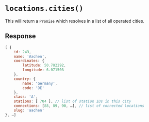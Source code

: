 # `locations.cities()`

This will return a `Promise` which resolves in a list of all operated cities.

## Response

```js
[ {
	id: 243,
	name: 'Aachen',
	coordinates: {
		latitude: 50.782292,
		longitude: 6.071503
	},
	country: {
		name: 'Germany',
		code: 'DE'
	},
	class: 'A',
	stations: [ 704 ], // list of station IDs in this city
	connections: [88, 89, 90, …], // list of connected locations
	slug: 'aachen'
}, …]
```
